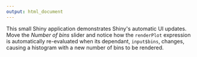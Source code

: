 ```yaml
---
output: html_document
---
```

This small Shiny application demonstrates Shiny's automatic UI updates. Move
the *Number of bins* slider and notice how the `renderPlot` expression is
automatically re-evaluated when its dependant, `input$bins`, changes,
causing a histogram with a new number of bins to be rendered.
